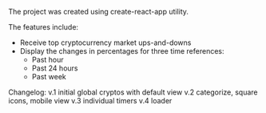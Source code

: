 The project was created using create-react-app utility.

The features include:
- Receive top cryptocurrency market ups-and-downs
- Display the changes in percentages for three time references:
  - Past hour
  - Past 24 hours
  - Past week 

Changelog:
v.1 initial global cryptos with default view
v.2 categorize, square icons, mobile view
v.3 individual timers
v.4 loader